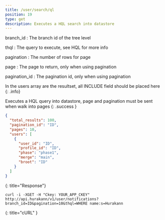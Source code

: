 ```yaml
---
title: /user/search/ql
position: 19
type: get
description: Executes a HQL search into datastore
---
```

branch_id
: The branch id of the tree level

thql
: The query to execute, see HQL for more info

pagination
: The number of rows for page

page
: The page to return, only when using pagination

pagination_id
: The pagination id, only when using pagination

In the users array are the resultset, all INCLUDE field should be placed here
{: .info}

Executes a HQL query into datastore, page and pagination must be sent when walk into pages
{: .success }

~~~json
{
  "total_results": 100,
  "pagination_id": "ID",
  "pages": 10,
  "users": [
    {
      "user_id": "ID",
      "profile_id": "ID",
      "phase": "phase1",
      "merge": "main",
      "broot": "ID"
    }
  ]
}
~~~
{: title="Response"}

~~~ shell
curl -i -XGET -H "Ckey: YOUR_APP_CKEY" http://api.hurakann/v1/user/notifications?branch_id=ID&pagination=10&thql=WHERE name:s=Hurakann
~~~
{: title="cURL" }
